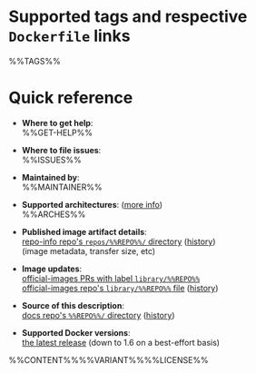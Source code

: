 # Supported tags and respective `Dockerfile` links

%%TAGS%%

# Quick reference

-	**Where to get help**:  
	%%GET-HELP%%

-	**Where to file issues**:  
	%%ISSUES%%

-	**Maintained by**:  
	%%MAINTAINER%%

-	**Supported architectures**: ([more info](https://github.com/docker-library/official-images#architectures-other-than-amd64))  
	%%ARCHES%%

-	**Published image artifact details**:  
	[repo-info repo's `repos/%%REPO%%/` directory](https://github.com/docker-library/repo-info/blob/master/repos/%%REPO%%) ([history](https://github.com/docker-library/repo-info/commits/master/repos/%%REPO%%))  
	(image metadata, transfer size, etc)

-	**Image updates**:  
	[official-images PRs with label `library/%%REPO%%`](https://github.com/docker-library/official-images/pulls?q=label%3Alibrary%2F%%REPO%%)  
	[official-images repo's `library/%%REPO%%` file](https://github.com/docker-library/official-images/blob/master/library/%%REPO%%) ([history](https://github.com/docker-library/official-images/commits/master/library/%%REPO%%))

-	**Source of this description**:  
	[docs repo's `%%REPO%%/` directory](https://github.com/docker-library/docs/tree/master/%%REPO%%) ([history](https://github.com/docker-library/docs/commits/master/%%REPO%%))

-	**Supported Docker versions**:  
	[the latest release](https://github.com/docker/docker-ce/releases/latest) (down to 1.6 on a best-effort basis)

%%CONTENT%%%%VARIANT%%%%LICENSE%%
